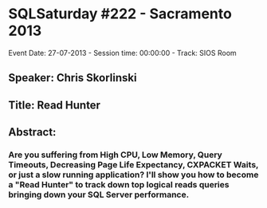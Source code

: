 # SQLSaturday #222 - Sacramento 2013
Event Date: 27-07-2013 - Session time: 00:00:00 - Track: SIOS Room
## Speaker: Chris Skorlinski
## Title: Read Hunter
## Abstract:
### Are you suffering from High CPU, Low Memory, Query Timeouts, Decreasing Page Life Expectancy, CXPACKET Waits, or just a slow running application?  I'll show you how to become a "Read Hunter" to track down top logical reads queries bringing down your SQL Server performance.

